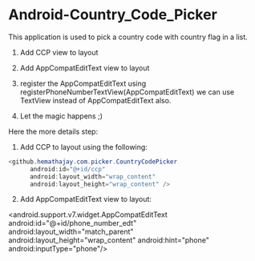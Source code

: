 # Android-Country_Code_Picker
This application is used to pick a country code with country flag in a list.

1. Add CCP view to layout

2. Add AppCompatEditText view to layout

3. register the AppCompatEditText using registerPhoneNumberTextView(AppCompatEditText) we can use TextView instead of AppCompatEditText 
also.

4. Let the magic happens ;)

Here the more details step:

1. Add CCP to layout using the following:

```java
<github.hemathajay.com.picker.CountryCodePicker
      android:id="@+id/ccp"
      android:layout_width="wrap_content"
      android:layout_height="wrap_content" />
```

2. Add AppCompatEditText view to layout:


<android.support.v7.widget.AppCompatEditText
       android:id="@+id/phone_number_edt"
       android:layout_width="match_parent"
       android:layout_height="wrap_content"
       android:hint="phone"
       android:inputType="phone"/>



